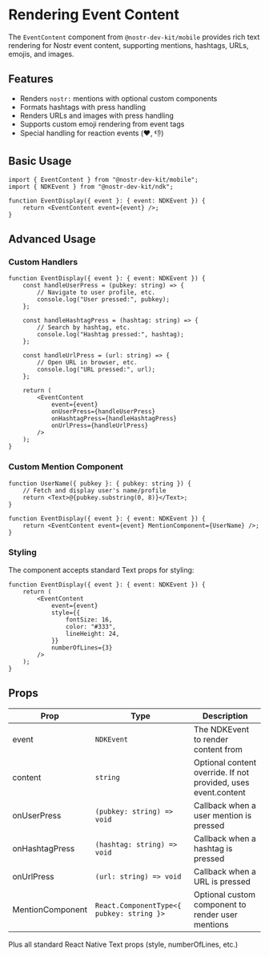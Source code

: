 # Rendering Event Content

The `EventContent` component from `@nostr-dev-kit/mobile` provides rich text rendering for Nostr event content, supporting mentions, hashtags, URLs, emojis, and images.

## Features

- Renders `nostr:` mentions with optional custom components
- Formats hashtags with press handling
- Renders URLs and images with press handling
- Supports custom emoji rendering from event tags
- Special handling for reaction events (❤️, 👎)

## Basic Usage

```tsx
import { EventContent } from "@nostr-dev-kit/mobile";
import { NDKEvent } from "@nostr-dev-kit/ndk";

function EventDisplay({ event }: { event: NDKEvent }) {
    return <EventContent event={event} />;
}
```

## Advanced Usage

### Custom Handlers

```tsx
function EventDisplay({ event }: { event: NDKEvent }) {
    const handleUserPress = (pubkey: string) => {
        // Navigate to user profile, etc.
        console.log("User pressed:", pubkey);
    };

    const handleHashtagPress = (hashtag: string) => {
        // Search by hashtag, etc.
        console.log("Hashtag pressed:", hashtag);
    };

    const handleUrlPress = (url: string) => {
        // Open URL in browser, etc.
        console.log("URL pressed:", url);
    };

    return (
        <EventContent
            event={event}
            onUserPress={handleUserPress}
            onHashtagPress={handleHashtagPress}
            onUrlPress={handleUrlPress}
        />
    );
}
```

### Custom Mention Component

```tsx
function UserName({ pubkey }: { pubkey: string }) {
    // Fetch and display user's name/profile
    return <Text>@{pubkey.substring(0, 8)}</Text>;
}

function EventDisplay({ event }: { event: NDKEvent }) {
    return <EventContent event={event} MentionComponent={UserName} />;
}
```

### Styling

The component accepts standard Text props for styling:

```tsx
function EventDisplay({ event }: { event: NDKEvent }) {
    return (
        <EventContent
            event={event}
            style={{
                fontSize: 16,
                color: "#333",
                lineHeight: 24,
            }}
            numberOfLines={3}
        />
    );
}
```

## Props

| Prop             | Type                                      | Description                                                    |
| ---------------- | ----------------------------------------- | -------------------------------------------------------------- |
| event            | `NDKEvent`                                | The NDKEvent to render content from                            |
| content          | `string`                                  | Optional content override. If not provided, uses event.content |
| onUserPress      | `(pubkey: string) => void`                | Callback when a user mention is pressed                        |
| onHashtagPress   | `(hashtag: string) => void`               | Callback when a hashtag is pressed                             |
| onUrlPress       | `(url: string) => void`                   | Callback when a URL is pressed                                 |
| MentionComponent | `React.ComponentType<{ pubkey: string }>` | Optional custom component to render user mentions              |

Plus all standard React Native Text props (style, numberOfLines, etc.)
